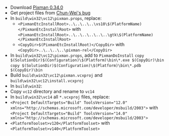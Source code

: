  * Download [Pixman 0.34.0](http://cairographics.org/releases/pixman-0.34.0.tar.gz)
 * Get project files from [Chun-Wei's bug](https://bugs.freedesktop.org/attachment.cgi?id=58220)
 * In `build\win32\vc12\pixman.props`, replace:
	* `<PixmanEtcInstallRoot>..\..\..\..\vs10\$(PlatformName)</PixmanEtcInstallRoot>` with `<PixmanEtcInstallRoot>..\..\..\..\..\..\gtk\$(PlatformName)</PixmanEtcInstallRoot>`
	* `<CopyDir>$(PixmanEtcInstallRoot)</CopyDir>` with
`<CopyDir>..\..\..\..\pixman-rel</CopyDir>`
 * In `build\win32\vc12\pixman.props`, add to `PixmanDoInstall`
`copy $(SolutionDir)$(Configuration)\$(Platform)\bin\*.exe $(CopyDir)\bin`
`copy $(SolutionDir)$(Configuration)\$(Platform)\bin\*.pdb $(CopyDir)\bin`
 * Build `build\win32\vc12\pixman.vcxproj` and `build\win32\vc12\install.vcxproj`
 * In `build\win32`:
  * Copy `vc12` directory and rename to `vc14`
 * In `build\win32\vc14` all `*.vcxproj` files, replace:
  * `<Project DefaultTargets="Build" ToolsVersion="12.0" xmlns="http://schemas.microsoft.com/developer/msbuild/2003">` with
    `<Project DefaultTargets="Build" ToolsVersion="14.0" xmlns="http://schemas.microsoft.com/developer/msbuild/2003">`
  * `<PlatformToolset>v120</PlatformToolset>` with
    `<PlatformToolset>v140</PlatformToolset>`